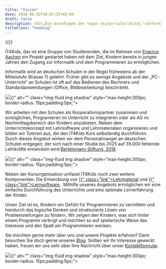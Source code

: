 ```yaml
---
title: "Vision"
date: 2018-06-22T19:07:37+02:00
draft: false
description: <h3>„Die Grundlagen der <span style="color:black;">Informatik</span> sollen <span style="color:black"> jedem Kind</span> zugänglich sein.“</h3>
titleClass: "heading"
---
```

{{<infoVideo >}}
<div class="row pb-5">
    <div class="col-md-6 col-12 order-md-1">
        <p>
            IT4Kids, das ist eine Gruppe von Studierenden, die im Rahmen von <a href="http://aachen.enactus.de/" class="link">Enactus Aachen</a> ein Projekt gestartet haben mit dem Ziel, Kindern bereits in jungen Jahren den Zugang zur Informatik und dem Programmieren zu ermöglichen. 
        </p>
        <p>
            Informatik wird an deutschen Schulen in der Regel frühestens ab der Mittelstufe (Klasse 7) gelehrt. Früher gibt es wenige Angebote und der „PC-Unterricht“ an Schulen ist oft auf das Bedienen des Rechners und Standardanwendungen (Office, Bildbearbeitung) beschränkt.
        </p>
    </div>
    <div class="col-md-6 col-12 order-md-2 mb-4 text-center">
            <img src="{{< relURL "/img/vision.jpg" >}}" alt="" class="img-fluid img shadow" style="max-height:300px; border-radius: 15px;padding:5px;">
        </div>
</div>
<div class="row pb-5">
    <div class="col-md-6 col-12 order-md-2">
        <p>
            Wir arbeiten mit den Schulen als Kooperationspartner zusammen und ermöglichen, Programieren im Unterricht zu integrieren oder als AG im Nachmittagsbereich den Kindern anzubieten. Neben dem Unterrichtskonzept mit Lehrsoftware und Lehrmaterialien organisieren und bilden wir Tutoren aus, die den IT4Kids Kurs selbständig durchführen. Durch dieses Angebot wirken wir dem Personalmangel an deutschen Schulen entgegen, der sich nach einer Studie bis 2025 auf 35.000 fehlende Lehrkräfte entwickeln wird <a href="https://www.bertelsmann-stiftung.de/de/themen/aktuelle-meldungen/2018/januar/lehrermangel-in-grundschulen-verschaerft-sich/" class="link">Bertelsmann Stiftung, 2018</a>. 
        </p>
    </div>
    <div class="col-md-6 col-12 mb-4 text-center">
            <img src="{{< relURL "/img/vision_two.jpg" >}}" alt="" class="img-fluid img shadow" style="max-height:300px; border-radius: 15px;padding:5px;">
        </div>
</div>
<div class="row">
    <div class="col-md-6 col-12 order-md-1">
        <p>
            Neben der Kursorganisation umfasst IT4Kids noch zwei weitere Komponenten: Die Entwicklung von <a href="{{< relref "lehrmaterial.md" >}}" class="link">Lehrmaterial</a> und <a href="{{< relref "software.md" >}}" class="link">Lernsoftware </a>. Mithilfe unseres Angebots ermöglichen wir eine einfache Durchführung des Unterrichts und eine optimale Lernerfahrung der Kinder.
        </p>
        <p>
            Unser Ziel ist es, Kindern ein Gefühl für Programmieren zu vermitteln und hierdurch das logische Denken und strukturierte Lösen von Problemstellungen zu fördern. Wir zeigen den Kindern, was sich hinter einem Programm verbrigt und möchten so auf spielerische Weise das Interesse und den Spaß am Programmieren wecken.
        </p>
        <p>
           Sie möchten gerne mehr über uns und unsere Projekte erfahren? Dann besuchen Sie doch gerne unseren <a href="/blog/" class="link">Blog</a>. Sollten wir Ihr Interesse geweckt haben, freuen wir uns sehr über ihre Nachricht über unser <a href="/#mitmachen">Kontaktformular</a>.
        </p>
    </div>
    <div class="col-md-6 col-12 order-md-2 mb-4 text-center">
            <img src="{{< relURL "/img/vision_three.jpg" >}}" alt="" class="img-fluid img shadow" style="max-height:300px; border-radius: 15px;padding:5px;">
        </div>
</div>
